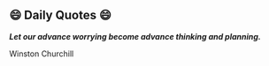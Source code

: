 ## 😄 Daily Quotes 😄

_**Let our advance worrying become advance thinking and planning.**_

Winston Churchill

